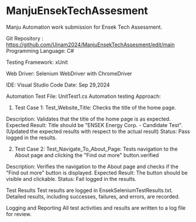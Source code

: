 # ManjuEnsekTechAssesment
Manju Automation work submission for Ensek Tech Assessment.

Git Repository : https://github.com/Ujnam2024/ManjuEnsekTechAssesment/edit/main
Programming Language: C#

Testing Framework: xUnit

Web Driver: Selenium WebDriver with ChromeDriver

IDE: Visual Studio Code
Date: Sep 29,2024

Automation Test File: UnitTest1.cs
Automation testing Approach:
1. Test Case 1: Test_Website_Title: Checks the title of the home page.

Description: Validates that the title of the home page is as expected.
Expected Result: Title should be "ENSEK Energy Corp. - Candidate Test".(Updated the expected results with respect to the actual result)
Status: Pass logged in the results.

2. Test Case 2: Test_Navigate_To_About_Page: Tests navigation to the About page and clicking the "Find out more" button.verified

Description: Verifies the navigation to the About page and checks if the "Find out more" button is displayed.
Expected Result: The button should be visible and clickable.
Status: Fail logged in the results.

Test Results
Test results are logged in EnsekSeleniumTestResults.txt.
Detailed results, including successes, failures, and errors, are recorded.

Logging and Reporting
All test activities and results are written to a log file for review.
